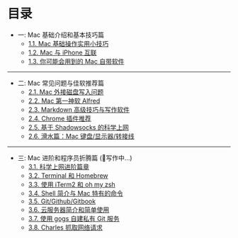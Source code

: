 # 目录

* 一: Mac 基础介绍和基本技巧篇
    * [1.1. Mac 基础操作实用小技巧](/PartOne/one_mac_tips.md)
    * [1.2. Mac 与 iPhone 互联](/PartOne/one_mac_iphone.md)
    * [1.3. 你可能会用到的 Mac 自带软件](/PartOne/one_mac_selfSoftware.md)
---

* 二: Mac 常见问题与佳软推荐篇
    * [2.1. Mac 外接磁盘写入问题](/PartTwo/two_outer_disk.md)
    * [2.2. Mac 第一神软 Alfred](/PartTwo/two_Alfred.md)
    * [2.3. Markdown 高级技巧与写作软件](/PartTwo/two_markdown.md)
    * [2.4. Chrome 插件推荐](/PartTwo/two_chrome_plugins.md)
    * [2.5. 基于 Shadowsocks 的科学上网](/PartTwo/two_science_internet.md)
    * [2.6. 滑水篇：Mac 键盘/显示器/转接线](/PartTwo/two_mac_surround.md)

---

* 三: Mac 进阶和程序员折腾篇 (写作中...)
    * [3.1. 科学上网进阶篇章](/PartThree/three_mac_tmp.md)
    * [3.2. Terminal 和 Homebrew](/PartThree/three_mac_tmp.md)
    * [3.3. 使用 iTerm2 和 oh my zsh](/PartThree/three_mac_tmp.md)
    * [3.4. Shell 简介与 Mac 特有的命令](/PartThree/three_mac_tmp.md)
    * [3.5. Git/Github/Gitbook](/PartThree/three_mac_tmp.md)
    * [3.6. 云服务器简介和简单使用](/PartThree/three_mac_tmp.md)
    * [3.7. 使用 gogs 自建私有 Git 服务](/PartThree/three_mac_tmp.md)
    * [3.8. Charles 抓取网络请求](/PartThree/three_mac_tmp.md)

<!--
    * [自建 Cocoapods 镜像](/PartTwo/two_outer_disk.md)
    -->
